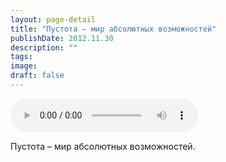 ```yaml
---
layout: page-detail
title: "Пустота – мир абсолютных возможностей"
publishDate: 2012.11.30
description: ""
tags:
image:
draft: false
---
```


<audio title="2012.11.30 - Пустота – мир абсолютных возможностей.mp3" src="/upload/iblock/6f7/6f7d216b0f60729af68969ba267ca82f.mp3" controls=""></audio>

 Пустота – мир абсолютных возможностей.  

  

